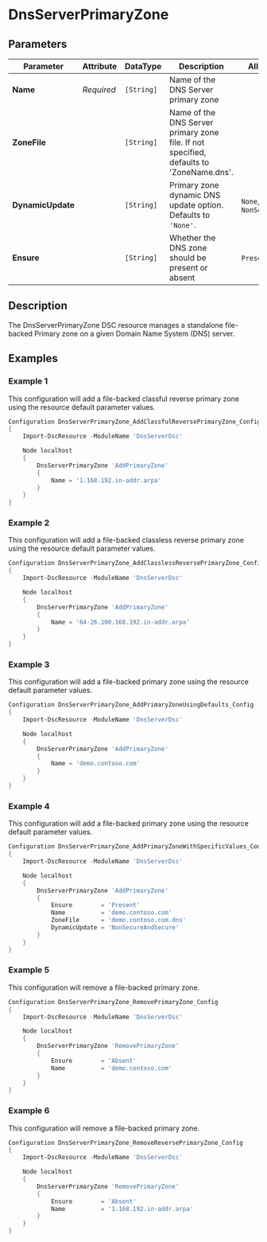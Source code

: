 # DnsServerPrimaryZone

## Parameters

| Parameter         | Attribute  | DataType   | Description                                                                             | Allowed Values               |
| ----------------- | ---------- | ---------- | --------------------------------------------------------------------------------------- | ---------------------------- |
| **Name**          | *Required* | `[String]` | Name of the DNS Server primary zone                                                     |                              |
| **ZoneFile**      |            | `[String]` | Name of the DNS Server primary zone file. If not specified, defaults to 'ZoneName.dns'. |                              |
| **DynamicUpdate** |            | `[String]` | Primary zone dynamic DNS update option. Defaults to `'None'`.                           | `None`, `NonSecureAndSecure` |
| **Ensure**        |            | `[String]` | Whether the DNS zone should be present or absent                                        | `Present`, `Absent`          |

## Description

The DnsServerPrimaryZone DSC resource manages a standalone file-backed Primary zone on a given Domain Name System (DNS) server.

## Examples

### Example 1

This configuration will add a file-backed classful reverse primary zone
using the resource default parameter values.

```powershell
Configuration DnsServerPrimaryZone_AddClassfulReversePrimaryZone_Config
{
    Import-DscResource -ModuleName 'DnsServerDsc'

    Node localhost
    {
        DnsServerPrimaryZone 'AddPrimaryZone'
        {
            Name = '1.168.192.in-addr.arpa'
        }
    }
}
```

### Example 2

This configuration will add a file-backed classless reverse primary zone
using the resource default parameter values.

```powershell
Configuration DnsServerPrimaryZone_AddClasslessReversePrimaryZone_Config
{
    Import-DscResource -ModuleName 'DnsServerDsc'

    Node localhost
    {
        DnsServerPrimaryZone 'AddPrimaryZone'
        {
            Name = '64-26.100.168.192.in-addr.arpa'
        }
    }
}
```

### Example 3

This configuration will add a file-backed primary zone using the resource
default parameter values.

```powershell
Configuration DnsServerPrimaryZone_AddPrimaryZoneUsingDefaults_Config
{
    Import-DscResource -ModuleName 'DnsServerDsc'

    Node localhost
    {
        DnsServerPrimaryZone 'AddPrimaryZone'
        {
            Name = 'demo.contoso.com'
        }
    }
}
```

### Example 4

This configuration will add a file-backed primary zone using the resource
default parameter values.

```powershell
Configuration DnsServerPrimaryZone_AddPrimaryZoneWithSpecificValues_Config
{
    Import-DscResource -ModuleName 'DnsServerDsc'

    Node localhost
    {
        DnsServerPrimaryZone 'AddPrimaryZone'
        {
            Ensure        = 'Present'
            Name          = 'demo.contoso.com'
            ZoneFile      = 'demo.contoso.com.dns'
            DynamicUpdate = 'NonSecureAndSecure'
        }
    }
}
```

### Example 5

This configuration will remove a file-backed primary zone.

```powershell
Configuration DnsServerPrimaryZone_RemovePrimaryZone_Config
{
    Import-DscResource -ModuleName 'DnsServerDsc'

    Node localhost
    {
        DnsServerPrimaryZone 'RemovePrimaryZone'
        {
            Ensure        = 'Absent'
            Name          = 'demo.contoso.com'
        }
    }
}
```

### Example 6

This configuration will remove a file-backed primary zone.

```powershell
Configuration DnsServerPrimaryZone_RemoveReversePrimaryZone_Config
{
    Import-DscResource -ModuleName 'DnsServerDsc'

    Node localhost
    {
        DnsServerPrimaryZone 'RemovePrimaryZone'
        {
            Ensure        = 'Absent'
            Name          = '1.168.192.in-addr.arpa'
        }
    }
}
```

